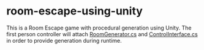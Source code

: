 # room-escape-using-unity

This is a Room Escape game with procedural generation using Unity. The first person controller will attach [RoomGenerator.cs](https://github.com/dickylai/room-escape-using-unity/blob/master/Scripts/RoomGenerator.cs) and [ControlInterface.cs](https://github.com/dickylai/room-escape-using-unity/blob/master/Scripts/ControlInterface.cs) in order to provide generation during runtime.
